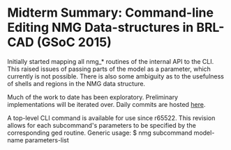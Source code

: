 # Midterm Summary: Command-line Editing NMG Data-structures in BRL-CAD (GSoC 2015)

Initially started mapping all nmg_\* routines of the internal API to
the CLI. This raised issues of passing parts of the model as a
parameter, which currently is not possible. There is also some ambiguity
as to the usefulness of shells and regions in the NMG data structure.

Much of the work to date has been exploratory. Preliminary
implementations will be iterated over. Daily commits are hosted
[here](https://github.com/behollis/brlcad-svn-rev65072-gsoc2015).

A top-level CLI command is available for use since r65522. This revision
allows for each subcommand's parameters to be specified by the
corresponding ged routine. Generic usage: $ nmg subcommand model-name
parameters-list